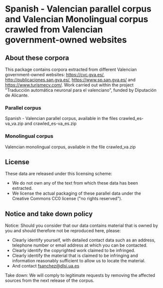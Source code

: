 Spanish - Valencian parallel corpus and Valencian Monolingual corpus crawled from Valencian government-owned websites 
======================================================================================================================

## About these corpora

This package contains corpora extracted from different Valencian government-owned websites: https://cvc.gva.es/, http://publicaciones.san.gva.es/, https://www.sp.san.gva.es/ and https://www.turismecv.com/. 
Work carried out within the project "Traducción automática neuronal para el valenciano", funded by Diputación de Alicante.

### Parallel corpus

Spanish - Valencian parallel corpus, available in the files crawled_es-va_va.zip and crawled_es-va_es.zip

### Monolingual corpus

Valencian monolingual corpus, available in the file crawled_va.zip

## License
These data are released under this licensing scheme:
 * We do not own any of the text from which these data has been extracted.
 * We license the actual packaging of these parallel data under the Creative
   Commons CC0 license ("no rights reserved").

## Notice and take down policy
Notice: Should you consider that our data contains material that is owned by
you and should therefore not be reproduced here, please:

 * Clearly identify yourself, with detailed contact data such as an address,
   telephone number or email address at which you can be contacted.
 * Clearly identify the copyrighted work claimed to be infringed.
 * Clearly identify the material that is claimed to be infringing and
   information reasonably sufficient to allow us to locate the material. 
 * And contact fsanchez@dlsi.ua.es

Take down: We will comply to legitimate requests by removing the affected
sources from the next release of the corpus.

